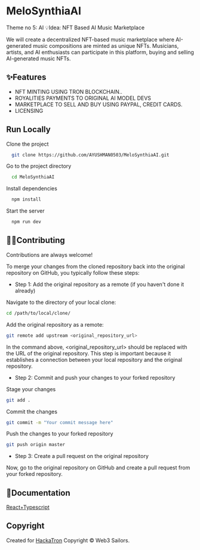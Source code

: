 # MeloSynthiaAI

Theme no 5: AI
💡Idea: NFT Based AI Music Marketplace

We will create a decentralized NFT-based music marketplace where AI-generated music compositions are minted as unique NFTs. Musicians, artists, and AI enthusiasts can participate in this platform, buying and selling AI-generated music NFTs.





## ✨Features

- NFT MINTING USING TRON BLOCKCHAIN..
- ROYALITIES PAYMENTS TO ORIGINAL AI MODEL DEVS
- MARKETPLACE TO SELL AND BUY USING PAYPAL, CREDIT CARDS.
- LICENSING


## Run Locally

Clone the project

```bash
  git clone https://github.com/AYUSHMAN0503/MeloSynthiaAI.git 
```

Go to the project directory

```bash
  cd MeloSynthiaAI
```

Install dependencies

```bash
  npm install
```

Start the server

```bash
  npm run dev
```


## 👨‍💻Contributing

Contributions are always welcome!

To merge your changes from the cloned repository back into the original repository on GitHub, you typically follow these steps:

- Step 1: Add the original repository as a remote (if you haven't done it already)

Navigate to the directory of your local clone:

```bash
cd /path/to/local/clone/
```

Add the original repository as a remote:

```bash
git remote add upstream <original_repository_url>
```

In the command above, <original_repository_url> should be replaced with the URL of the original repository. This step is important because it establishes a connection between your local repository and the original repository.

- Step 2: Commit and push your changes to your forked repository

Stage your changes

```bash
git add .
```

Commit the changes

```bash
git commit -m "Your commit message here"
```

Push the changes to your forked repository

```bash
git push origin master
```
- Step 3: Create a pull request on the original repository

Now, go to the original repository on GitHub and create a pull request from your forked repository. 









## 📝Documentation

[React+Typescript](https://react-typescript-cheatsheet.netlify.app/)


## Copyright

Created for <a href="https://trondao.org/hackatron/">HackaTron</a>
Copyright © Web3 Sailors.
 
